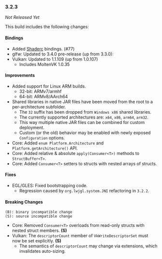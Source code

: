 ### 3.2.3

_Not Released Yet_

This build includes the following changes:

#### Bindings

- Added [Shaderc](https://github.com/google/shaderc) bindings. (#77)
- glfw: Updated to 3.4.0 pre-release (up from 3.3.0):
- Vulkan: Updated to 1.1.109 (up from 1.0.107)
    * Includes MoltenVK 1.0.35

#### Improvements

- Added support for Linux ARM builds.
    * 32-bit: ARMv7/armhf
    * 64-bit: ARMv8/AArch64
- Shared libraries in native JAR files have been moved from the root to a per-architecture subfolder.
    * The `32` suffix has been dropped from `Windows x86` shared libraries.
    * The currently supported architectures are: `x64`, `x86`, `arm64`, `arm32`.
    * This way multiple native JAR files can be combined for custom deployment.
    * Custom (or the old) behavior may be enabled with newly exposed `Configuration` options.
- Core: Added `enum Platform.Architecture` and `Platform.getArchitecture()` API.
- Core: Added relative & absolute `apply(Consumer<T>)` methods to `StructBuffer<T>`. 
- Core: Added `Consumer<T>` setters to structs with nested arrays of structs.

#### Fixes

- EGL/GLES: Fixed bootstrapping code.
    * Regression caused by `org.lwjgl.system.JNI` refactoring in `3.2.2`.

#### Breaking Changes

```
(B): binary incompatible change
(S): source incompatible change
```

- Core: Removed `Consumer<T>` overloads from read-only structs with nested struct members. **(S)**
- Vulkan: The `descriptorCount` member of `VkWriteDescriptorSet` must now be set explicitly. **(S)**
    * The semantics of `descriptorCount` may change via extensions, which invalidates auto-sizing.